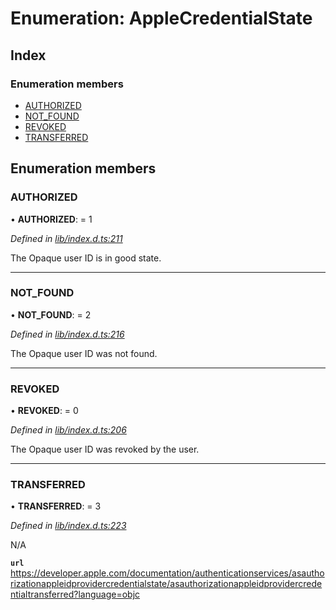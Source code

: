 
# Enumeration: AppleCredentialState

## Index

### Enumeration members

* [AUTHORIZED](_lib_index_d_.applecredentialstate.md#authorized)
* [NOT_FOUND](_lib_index_d_.applecredentialstate.md#not_found)
* [REVOKED](_lib_index_d_.applecredentialstate.md#revoked)
* [TRANSFERRED](_lib_index_d_.applecredentialstate.md#transferred)

## Enumeration members

###  AUTHORIZED

• **AUTHORIZED**: = 1

*Defined in [lib/index.d.ts:211](../../index.d.ts#L211)*

The Opaque user ID is in good state.

___

###  NOT_FOUND

• **NOT_FOUND**: = 2

*Defined in [lib/index.d.ts:216](../../index.d.ts#L216)*

The Opaque user ID was not found.

___

###  REVOKED

• **REVOKED**: = 0

*Defined in [lib/index.d.ts:206](../../index.d.ts#L206)*

The Opaque user ID was revoked by the user.

___

###  TRANSFERRED

• **TRANSFERRED**: = 3

*Defined in [lib/index.d.ts:223](../../index.d.ts#L223)*

N/A

**`url`** https://developer.apple.com/documentation/authenticationservices/asauthorizationappleidprovidercredentialstate/asauthorizationappleidprovidercredentialtransferred?language=objc
